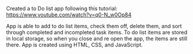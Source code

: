 Created a to Do list app following this tutorial: https://www.youtube.com/watch?v=q0-N_w0Op84

App is able to add to do list items, check them off, delete them, and sort through completed and incompleted task items. To do list items are stored in local storage, so when you close and re open the app, the items are still there. App is created using HTML, CSS, and JavaScript. 
